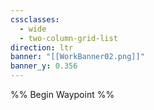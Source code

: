 ```yaml
---
cssclasses:
  - wide
  - two-column-grid-list
direction: ltr
banner: "[[WorkBanner02.png]]"
banner_y: 0.356
---
```


%% Begin Waypoint %%